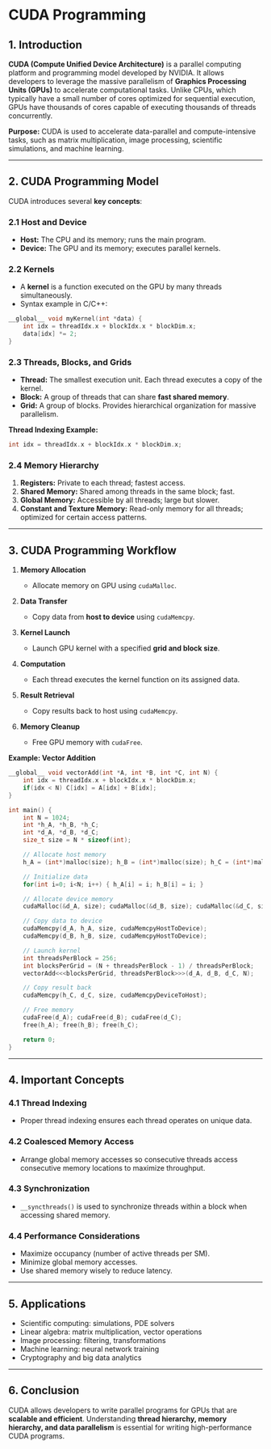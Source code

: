 # **CUDA Programming**

## **1. Introduction**

**CUDA (Compute Unified Device Architecture)** is a parallel computing platform and programming model developed by NVIDIA. It allows developers to leverage the massive parallelism of **Graphics Processing Units (GPUs)** to accelerate computational tasks. Unlike CPUs, which typically have a small number of cores optimized for sequential execution, GPUs have thousands of cores capable of executing thousands of threads concurrently.

**Purpose:** CUDA is used to accelerate data-parallel and compute-intensive tasks, such as matrix multiplication, image processing, scientific simulations, and machine learning.

---

## **2. CUDA Programming Model**

CUDA introduces several **key concepts**:

### **2.1 Host and Device**

* **Host:** The CPU and its memory; runs the main program.
* **Device:** The GPU and its memory; executes parallel kernels.

### **2.2 Kernels**

* A **kernel** is a function executed on the GPU by many threads simultaneously.
* Syntax example in C/C++:

```c
__global__ void myKernel(int *data) {
    int idx = threadIdx.x + blockIdx.x * blockDim.x;
    data[idx] *= 2;
}
```

### **2.3 Threads, Blocks, and Grids**

* **Thread:** The smallest execution unit. Each thread executes a copy of the kernel.
* **Block:** A group of threads that can share **fast shared memory**.
* **Grid:** A group of blocks. Provides hierarchical organization for massive parallelism.

**Thread Indexing Example:**

```c
int idx = threadIdx.x + blockIdx.x * blockDim.x;
```

### **2.4 Memory Hierarchy**

1. **Registers:** Private to each thread; fastest access.
2. **Shared Memory:** Shared among threads in the same block; fast.
3. **Global Memory:** Accessible by all threads; large but slower.
4. **Constant and Texture Memory:** Read-only memory for all threads; optimized for certain access patterns.

---

## **3. CUDA Programming Workflow**

1. **Memory Allocation**

   * Allocate memory on GPU using `cudaMalloc`.
2. **Data Transfer**

   * Copy data from **host to device** using `cudaMemcpy`.
3. **Kernel Launch**

   * Launch GPU kernel with a specified **grid and block size**.
4. **Computation**

   * Each thread executes the kernel function on its assigned data.
5. **Result Retrieval**

   * Copy results back to host using `cudaMemcpy`.
6. **Memory Cleanup**

   * Free GPU memory with `cudaFree`.

**Example: Vector Addition**

```c
__global__ void vectorAdd(int *A, int *B, int *C, int N) {
    int idx = threadIdx.x + blockIdx.x * blockDim.x;
    if(idx < N) C[idx] = A[idx] + B[idx];
}

int main() {
    int N = 1024;
    int *h_A, *h_B, *h_C;
    int *d_A, *d_B, *d_C;
    size_t size = N * sizeof(int);

    // Allocate host memory
    h_A = (int*)malloc(size); h_B = (int*)malloc(size); h_C = (int*)malloc(size);

    // Initialize data
    for(int i=0; i<N; i++) { h_A[i] = i; h_B[i] = i; }

    // Allocate device memory
    cudaMalloc(&d_A, size); cudaMalloc(&d_B, size); cudaMalloc(&d_C, size);

    // Copy data to device
    cudaMemcpy(d_A, h_A, size, cudaMemcpyHostToDevice);
    cudaMemcpy(d_B, h_B, size, cudaMemcpyHostToDevice);

    // Launch kernel
    int threadsPerBlock = 256;
    int blocksPerGrid = (N + threadsPerBlock - 1) / threadsPerBlock;
    vectorAdd<<<blocksPerGrid, threadsPerBlock>>>(d_A, d_B, d_C, N);

    // Copy result back
    cudaMemcpy(h_C, d_C, size, cudaMemcpyDeviceToHost);

    // Free memory
    cudaFree(d_A); cudaFree(d_B); cudaFree(d_C);
    free(h_A); free(h_B); free(h_C);

    return 0;
}
```

---

## **4. Important Concepts**

### **4.1 Thread Indexing**

* Proper thread indexing ensures each thread operates on unique data.

### **4.2 Coalesced Memory Access**

* Arrange global memory accesses so consecutive threads access consecutive memory locations to maximize throughput.

### **4.3 Synchronization**

* `__syncthreads()` is used to synchronize threads within a block when accessing shared memory.

### **4.4 Performance Considerations**

* Maximize occupancy (number of active threads per SM).
* Minimize global memory accesses.
* Use shared memory wisely to reduce latency.

---

## **5. Applications**

* Scientific computing: simulations, PDE solvers
* Linear algebra: matrix multiplication, vector operations
* Image processing: filtering, transformations
* Machine learning: neural network training
* Cryptography and big data analytics

---

## **6. Conclusion**

CUDA allows developers to write parallel programs for GPUs that are **scalable and efficient**. Understanding **thread hierarchy, memory hierarchy, and data parallelism** is essential for writing high-performance CUDA programs.